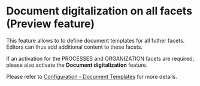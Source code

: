 # Document digitalization on all facets (Preview feature)

This feature allows to to define document templates for all futher facets. Editors can thus add additional content to these facets.

If an activation for the PROCESSES and ORGANIZATION facets are required, please also activate the __Document digitalization__ feature.

Please refer to [Configuration - Document Templates](https://docs.symbioworld.com/admin/administration/storage-configuration/storage-configuration/) for more details.
